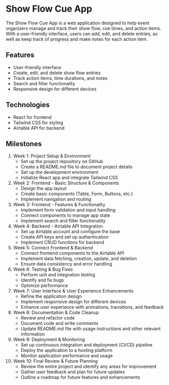 # Show Flow Cue App

The Show Flow Cue App is a web application designed to help event organizers manage and track their show flow, cue times, and action items. With a user-friendly interface, users can add, edit, and delete entries, as well as keep track of progress and make notes for each action item.

## Features

- User-friendly interface
- Create, edit, and delete show flow entries
- Track action items, time durations, and notes
- Search and filter functionality
- Responsive design for different devices

## Technologies

- React for frontend
- Tailwind CSS for styling
- Airtable API for backend

## Milestones

1. Week 1: Project Setup & Environment
   - Set up the project repository on GitHub
   - Create a README.md file to document project details
   - Set up the development environment
   - Initialize React app and integrate Tailwind CSS
2. Week 2: Frontend - Basic Structure & Components
   - Design the app layout
   - Create basic components (Table, Form, Buttons, etc.)
   - Implement navigation and routing
3. Week 3: Frontend - Features & Functionality
   - Implement form validation and input handling
   - Connect components to manage app state
   - Implement search and filter functionality
4. Week 4: Backend - Airtable API Integration
   - Set up Airtable account and configure the base
   - Create API keys and set up authentication
   - Implement CRUD functions for backend
5. Week 5: Connect Frontend & Backend
   - Connect frontend components to the Airtable API
   - Implement data fetching, creation, update, and deletion
   - Ensure data consistency and error handling
6. Week 6: Testing & Bug Fixes
   - Perform unit and integration testing
   - Identify and fix bugs
   - Optimize performance
7. Week 7: User Interface & User Experience Enhancements
   - Refine the application design
   - Implement responsive design for different devices
   - Enhance user experience with animations, transitions, and feedback
8. Week 8: Documentation & Code Cleanup
   - Review and refactor code
   - Document code and write comments
   - Update README.md file with usage instructions and other relevant information
9. Week 9: Deployment & Monitoring
   - Set up continuous integration and deployment (CI/CD) pipeline
   - Deploy the application to a hosting platform
   - Monitor application performance and usage
10. Week 10: Final Review & Future Planning
    - Review the entire project and identify any areas for improvement
    - Gather user feedback and plan for future updates
    - Outline a roadmap for future features and enhancements

